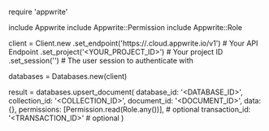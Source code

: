 require 'appwrite'

include Appwrite
include Appwrite::Permission
include Appwrite::Role

client = Client.new
    .set_endpoint('https://<REGION>.cloud.appwrite.io/v1') # Your API Endpoint
    .set_project('<YOUR_PROJECT_ID>') # Your project ID
    .set_session('') # The user session to authenticate with

databases = Databases.new(client)

result = databases.upsert_document(
    database_id: '<DATABASE_ID>',
    collection_id: '<COLLECTION_ID>',
    document_id: '<DOCUMENT_ID>',
    data: {},
    permissions: [Permission.read(Role.any())], # optional
    transaction_id: '<TRANSACTION_ID>' # optional
)
